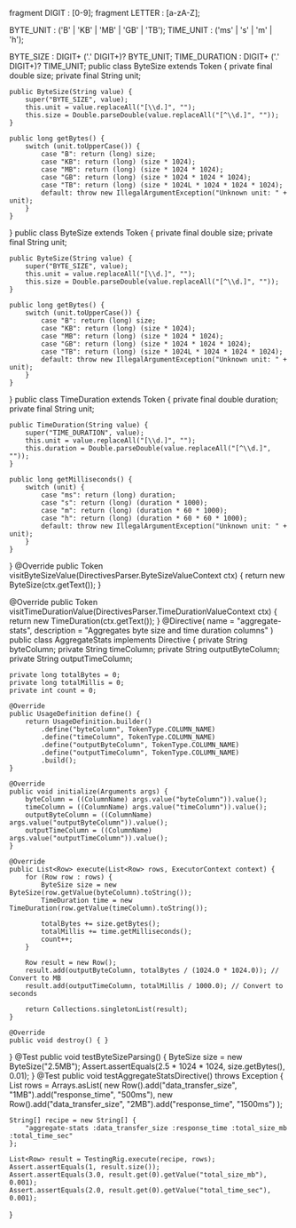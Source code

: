 fragment DIGIT : [0-9];
fragment LETTER : [a-zA-Z];

BYTE_UNIT : ('B' | 'KB' | 'MB' | 'GB' | 'TB');
TIME_UNIT : ('ms' | 's' | 'm' | 'h');

BYTE_SIZE : DIGIT+ ('.' DIGIT+)? BYTE_UNIT;
TIME_DURATION : DIGIT+ ('.' DIGIT+)? TIME_UNIT;
public class ByteSize extends Token {
    private final double size;
    private final String unit;

    public ByteSize(String value) {
        super("BYTE_SIZE", value);
        this.unit = value.replaceAll("[\\d.]", "");
        this.size = Double.parseDouble(value.replaceAll("[^\\d.]", ""));
    }

    public long getBytes() {
        switch (unit.toUpperCase()) {
            case "B": return (long) size;
            case "KB": return (long) (size * 1024);
            case "MB": return (long) (size * 1024 * 1024);
            case "GB": return (long) (size * 1024 * 1024 * 1024);
            case "TB": return (long) (size * 1024L * 1024 * 1024 * 1024);
            default: throw new IllegalArgumentException("Unknown unit: " + unit);
        }
    }
}
public class ByteSize extends Token {
    private final double size;
    private final String unit;

    public ByteSize(String value) {
        super("BYTE_SIZE", value);
        this.unit = value.replaceAll("[\\d.]", "");
        this.size = Double.parseDouble(value.replaceAll("[^\\d.]", ""));
    }

    public long getBytes() {
        switch (unit.toUpperCase()) {
            case "B": return (long) size;
            case "KB": return (long) (size * 1024);
            case "MB": return (long) (size * 1024 * 1024);
            case "GB": return (long) (size * 1024 * 1024 * 1024);
            case "TB": return (long) (size * 1024L * 1024 * 1024 * 1024);
            default: throw new IllegalArgumentException("Unknown unit: " + unit);
        }
    }
}
public class TimeDuration extends Token {
    private final double duration;
    private final String unit;

    public TimeDuration(String value) {
        super("TIME_DURATION", value);
        this.unit = value.replaceAll("[\\d.]", "");
        this.duration = Double.parseDouble(value.replaceAll("[^\\d.]", ""));
    }

    public long getMilliseconds() {
        switch (unit) {
            case "ms": return (long) duration;
            case "s": return (long) (duration * 1000);
            case "m": return (long) (duration * 60 * 1000);
            case "h": return (long) (duration * 60 * 60 * 1000);
            default: throw new IllegalArgumentException("Unknown unit: " + unit);
        }
    }
}
@Override
public Token visitByteSizeValue(DirectivesParser.ByteSizeValueContext ctx) {
    return new ByteSize(ctx.getText());
}

@Override
public Token visitTimeDurationValue(DirectivesParser.TimeDurationValueContext ctx) {
    return new TimeDuration(ctx.getText());
}
@Directive(
  name = "aggregate-stats",
  description = "Aggregates byte size and time duration columns"
)
public class AggregateStats implements Directive {
    private String byteColumn;
    private String timeColumn;
    private String outputByteColumn;
    private String outputTimeColumn;

    private long totalBytes = 0;
    private long totalMillis = 0;
    private int count = 0;

    @Override
    public UsageDefinition define() {
        return UsageDefinition.builder()
            .define("byteColumn", TokenType.COLUMN_NAME)
            .define("timeColumn", TokenType.COLUMN_NAME)
            .define("outputByteColumn", TokenType.COLUMN_NAME)
            .define("outputTimeColumn", TokenType.COLUMN_NAME)
            .build();
    }

    @Override
    public void initialize(Arguments args) {
        byteColumn = ((ColumnName) args.value("byteColumn")).value();
        timeColumn = ((ColumnName) args.value("timeColumn")).value();
        outputByteColumn = ((ColumnName) args.value("outputByteColumn")).value();
        outputTimeColumn = ((ColumnName) args.value("outputTimeColumn")).value();
    }

    @Override
    public List<Row> execute(List<Row> rows, ExecutorContext context) {
        for (Row row : rows) {
            ByteSize size = new ByteSize(row.getValue(byteColumn).toString());
            TimeDuration time = new TimeDuration(row.getValue(timeColumn).toString());

            totalBytes += size.getBytes();
            totalMillis += time.getMilliseconds();
            count++;
        }

        Row result = new Row();
        result.add(outputByteColumn, totalBytes / (1024.0 * 1024.0)); // Convert to MB
        result.add(outputTimeColumn, totalMillis / 1000.0); // Convert to seconds

        return Collections.singletonList(result);
    }

    @Override
    public void destroy() { }
}
@Test
public void testByteSizeParsing() {
    ByteSize size = new ByteSize("2.5MB");
    Assert.assertEquals(2.5 * 1024 * 1024, size.getBytes(), 0.01);
}
@Test
public void testAggregateStatsDirective() throws Exception {
    List<Row> rows = Arrays.asList(
        new Row().add("data_transfer_size", "1MB").add("response_time", "500ms"),
        new Row().add("data_transfer_size", "2MB").add("response_time", "1500ms")
    );

    String[] recipe = new String[] {
        "aggregate-stats :data_transfer_size :response_time :total_size_mb :total_time_sec"
    };

    List<Row> result = TestingRig.execute(recipe, rows);
    Assert.assertEquals(1, result.size());
    Assert.assertEquals(3.0, result.get(0).getValue("total_size_mb"), 0.001);
    Assert.assertEquals(2.0, result.get(0).getValue("total_time_sec"), 0.001);
}
